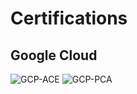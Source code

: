 # Certifications

## Google Cloud

![GCP-ACE](https://api.accredible.com/v1/frontend/credential_website_embed_image/badge/29136057 "GCP-ACE")
![GCP-PCA](https://api.accredible.com/v1/frontend/credential_website_embed_image/badge/30004334 "GCP-PCA")
